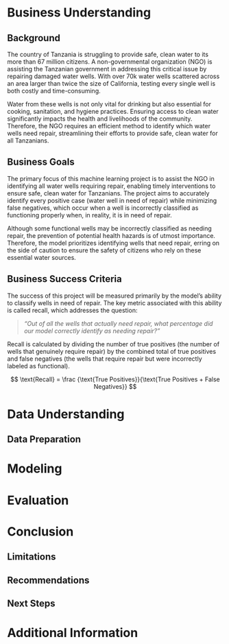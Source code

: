 # Business Understanding

## Background
The country of Tanzania is struggling to provide safe, clean water to its more than 67 million citizens. A non-governmental organization (NGO) is assisting the Tanzanian government in addressing this critical issue by repairing damaged water wells. With over 70k water wells scattered across an area larger than twice the size of California, testing every single well is both costly and time-consuming.

Water from these wells is not only vital for drinking but also essential for cooking, sanitation, and hygiene practices. Ensuring access to clean water significantly impacts the health and livelihoods of the community. Therefore, the NGO requires an efficient method to identify which water wells need repair, streamlining their efforts to provide safe, clean water for all Tanzanians.

## Business Goals
The primary focus of this machine learning project is to assist the NGO in identifying all water wells requiring repair, enabling timely interventions to ensure safe, clean water for Tanzanians. The project aims to accurately identify every positive case (water well in need of repair) while minimizing false negatives, which occur when a well is incorrectly classified as functioning properly when, in reality, it is in need of repair.

Although some functional wells may be incorrectly classified as needing repair, the prevention of potential health hazards is of utmost importance. Therefore, the model prioritizes identifying wells that need repair, erring on the side of caution to ensure the safety of citizens who rely on these essential water sources.

## Business Success Criteria
The success of this project will be measured primarily by the model’s ability to classify wells in need of repair. The key metric associated with this ability is called recall, which addresses the question: 

> _“Out of all the wells that actually need repair, what percentage did our model correctly identify as needing repair?”_ 

Recall is calculated by dividing the number of true positives (the number of wells that genuinely require repair) by the combined total of true positives and false negatives (the wells that require repair but were incorrectly labeled as functional). 

$$
\text{Recall} = \frac {\text{True  Positives}}{\text{True  Positives + False  Negatives}}
$$
# Data Understanding

## Data Preparation

# Modeling

# Evaluation

# Conclusion

## Limitations

## Recommendations

## Next Steps

# Additional Information
